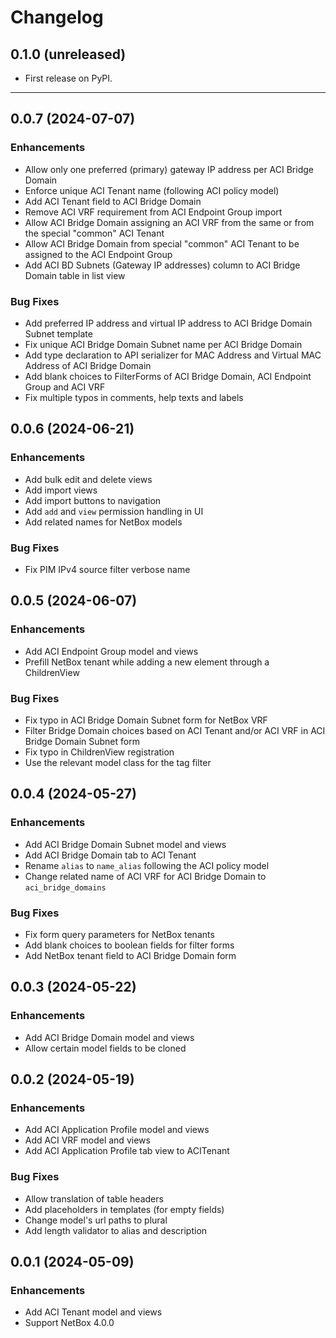 # Changelog

## 0.1.0 (unreleased)

* First release on PyPI.

---

## 0.0.7 (2024-07-07)

### Enhancements

* Allow only one preferred (primary) gateway IP address per ACI Bridge Domain
* Enforce unique ACI Tenant name (following ACI policy model)
* Add ACI Tenant field to ACI Bridge Domain
* Remove ACI VRF requirement from ACI Endpoint Group import
* Allow ACI Bridge Domain assigning an ACI VRF from the same or from the
  special "common" ACI Tenant
* Allow ACI Bridge Domain from special "common" ACI Tenant to be assigned to
  the ACI Endpoint Group
* Add ACI BD Subnets (Gateway IP addresses) column to ACI Bridge Domain table
  in list view

### Bug Fixes

* Add preferred IP address and virtual IP address to ACI Bridge Domain Subnet
  template
* Fix unique ACI Bridge Domain Subnet name per ACI Bridge Domain
* Add type declaration to API serializer for MAC Address and Virtual MAC
  Address of ACI Bridge Domain
* Add blank choices to FilterForms of ACI Bridge Domain, ACI Endpoint Group and
  ACI VRF
* Fix multiple typos in comments, help texts and labels

## 0.0.6 (2024-06-21)

### Enhancements

* Add bulk edit and delete views
* Add import views
* Add import buttons to navigation
* Add `add` and `view` permission handling in UI
* Add related names for NetBox models

### Bug Fixes

* Fix PIM IPv4 source filter verbose name

## 0.0.5 (2024-06-07)

### Enhancements

* Add ACI Endpoint Group model and views
* Prefill NetBox tenant while adding a new element through a ChildrenView

### Bug Fixes

* Fix typo in ACI Bridge Domain Subnet form for NetBox VRF
* Filter Bridge Domain choices based on ACI Tenant and/or ACI VRF in ACI Bridge
  Domain Subnet form
* Fix typo in ChildrenView registration
* Use the relevant model class for the tag filter

## 0.0.4 (2024-05-27)

### Enhancements

* Add ACI Bridge Domain Subnet model and views
* Add ACI Bridge Domain tab to ACI Tenant
* Rename `alias` to `name_alias` following the ACI policy model
* Change related name of ACI VRF for ACI Bridge Domain to `aci_bridge_domains`

### Bug Fixes

* Fix form query parameters for NetBox tenants
* Add blank choices to boolean fields for filter forms
* Add NetBox tenant field to ACI Bridge Domain form

## 0.0.3 (2024-05-22)

### Enhancements

* Add ACI Bridge Domain model and views
* Allow certain model fields to be cloned

## 0.0.2 (2024-05-19)

### Enhancements

* Add ACI Application Profile model and views
* Add ACI VRF model and views
* Add ACI Application Profile tab view to ACITenant

### Bug Fixes

* Allow translation of table headers
* Add placeholders in templates (for empty fields)
* Change model's url paths to plural
* Add length validator to alias and description

## 0.0.1 (2024-05-09)

### Enhancements

* Add ACI Tenant model and views
* Support NetBox 4.0.0
